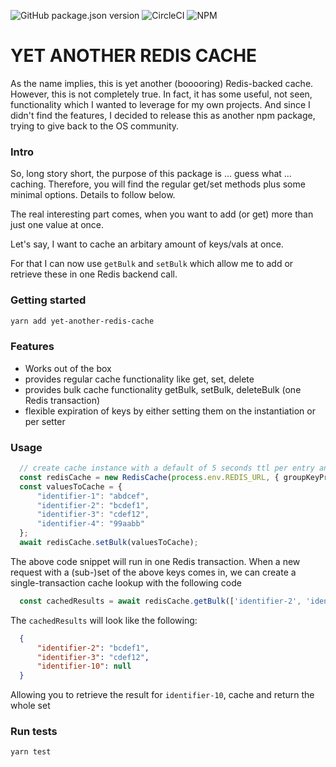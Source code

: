 ![GitHub package.json version](https://img.shields.io/github/package-json/v/slippyex/yet-another-redis-cache)
![CircleCI](https://img.shields.io/circleci/build/github/slippyex/yet-another-redis-cache?token=ba478c59b1d3cd57063d50260f1747f4a2961705)
![NPM](https://img.shields.io/npm/l/yet-another-redis-cache)

# YET ANOTHER REDIS CACHE

As the name implies, this is yet another (booooring) Redis-backed cache. However, this is not completely true.
In fact, it has some useful, not seen, functionality which I wanted to leverage for my own projects.
And since I didn't find the features, I decided to release this as another npm package, trying to 
give back to the OS community.

### Intro
So, long story short, the purpose of this package is ... guess what ... caching. Therefore, you will 
find the regular get/set methods plus some minimal options. Details to follow below.

The real interesting part comes, when you want to add (or get) more than just one value at once.

Let's say, I want to cache an arbitary amount of keys/vals at once. 

For that I can now use `getBulk` and `setBulk` which allow me to add or retrieve these in one Redis backend call.

### Getting started
```bash
yarn add yet-another-redis-cache
```

### Features
- Works out of the box
- provides regular cache functionality like get, set, delete
- provides bulk cache functionality getBulk, setBulk, deleteBulk (one Redis transaction)
- flexible expiration of keys by either setting them on the instantiation or per setter

### Usage
```typescript
  // create cache instance with a default of 5 seconds ttl per entry and a group prefix "example"
  const redisCache = new RedisCache(process.env.REDIS_URL, { groupKeyPrefix: 'example', ttl: 5 });
  const valuesToCache = {
      "identifier-1": "abdcef",
      "identifier-2": "bcdef1",
      "identifier-3": "cdef12",
      "identifier-4": "99aabb"
  };
  await redisCache.setBulk(valuesToCache);
```
The above code snippet will run in one Redis transaction. When a new request with a (sub-)set of the above keys 
comes in, we can create a single-transaction cache lookup with the following code
```typescript
  const cachedResults = await redisCache.getBulk(['identifier-2', 'identifier-3', 'identifier-10']);
```

The `cachedResults` will look like the following:
```json
  {
      "identifier-2": "bcdef1",
      "identifier-3": "cdef12",
      "identifier-10": null
  }
```
Allowing you to retrieve the result for `identifier-10`, cache and return the whole set

### Run tests
```bash
yarn test
```
